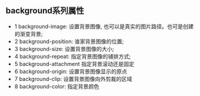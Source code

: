 ## background系列属性

* 1 background-image:    设置背景图像, 也可以是真实的图片路径。也可是创建的渐变背景;
* 2 background-position: 谁家背景图像的位置;
* 3 background-size:     设置背景图像的大小;
* 4 background-repeat:   指定背景图像的铺排方式;
* 5 background-attachment 指定背景滚动还是固定
* 6 background-origin:    设置背景图像显示的原点
* 7 background-clip:      设置背景图像向外剪裁的区域
* 8 background-color:     指定背景颜色  
